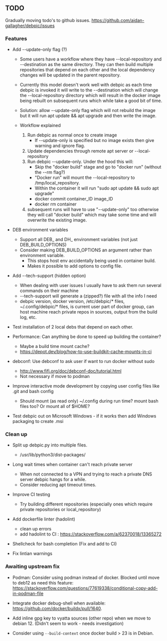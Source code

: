 ## TODO
Gradually moving todo's to github issues. 
https://github.com/aidan-gallagher/debpic/issues

### Features
* Add --update-only flag (?)
    * Some users have a workflow where they have --local-repository and --destination as the same directory. They can then build multiple repositories that depend on each other and the local dependency changes will be updated in the parent repository. 
    * Currently this model doesn't work well with debpic as each time debpic is invoked it will write to the --destination which will change the --local-repository directory which will result in the docker image being rebuilt on subsequent runs which while take a good bit of time.
    * Solution: allow --update-only flag which will not rebuild the image but it will run apt update && apt upgrade and then write the image.

    * Workflow explained
        1. Run debpic as normal once to create image
            * If --update-only is specified but no image exists then give warning and ignore flag.
        2. Update dependencies through remote apt server or --local-repository
        3. Run debpic --update-only. Under the hood this will:
            * Skip the "docker build" stage and go to "docker run" (without the --rm flag?)
            * "Docker run" will mount the --local-repository to /tmp/local_repository.
            * Within the container it will run "sudo apt update && sudo apt upgrade"
            * docker commit container_ID image_ID
            * docker rm container
        4. subsequent runs will have to use "--update-only" too otherwise they will call "docker build" which may take some time and will overwrite the existing image.

* DEB environment variables
    * Support all DEB_ and DH_ environment variables (not just DEB_BUILD_OPTIONS)
    * Consider making DEB_BUILD_OPTIONS an argument rather than environment variable.
        * This stops host env accidentally being used in container build.
        * Makes it possible to add options to config file.

* Add --tech-support (hidden option)
    * When dealing with user issues I usually have to ask them run several commands on their machine
    * --tech-support will generate a (zipped?) file with all the info I need
    * debpic version, docker version, /etc/debpic/* files, ~/.config/debpic/* files, is current user part of docker group, can host machine reach private repos in sources, output from the build log, etc.

* Test installation of 2 local debs that depend on each other.

* Performance: Can anything be done to speed up building the container?
    * Maybe a build time mount cache? 
    * https://depot.dev/blog/how-to-use-buildkit-cache-mounts-in-ci

* debconf: Use debconf to ask user if want to run docker without sudo 
    * http://www.fifi.org/doc/debconf-doc/tutorial.html
    * Not necessary if move to podman

* Improve interactive mode development by copying user config files like .git and bash config
    * Should mount (as read only) ~/.config during run time? mount bash files too? Or mount all of $HOME?

* Test debpic out on Microsoft Windows - if it works then add Windows packaging to create .msi

### Clean up 
* Split up debpic.py into multiple files.
    * /usr/lib/python3/dist-packages/

* Long wait times when container can't reach private server
    * When not connected to a VPN and trying to reach a private DNS server debpic hangs for a while.
    * Consider reducing apt timeout times.

* Improve CI testing
    * Try building different repositories (especially ones which require private repositories or local_repository)

* Add dockerfile linter (hadolint)
    * clean up errors
    * add hadolint to CI : https://stackoverflow.com/a/62370018/13365272

* Shellcheck for bash completion (Fix and add to CI)

* Fix lintian warnings

### Awaiting upstream fix
* Podman: Consider using podman instead of docker.
    Blocked until move to deb12 as need this feature: https://stackoverflow.com/questions/77619338/conditional-copy-add-in-podman-file

* Integrate docker debug-shell when available: https://github.com/docker/buildx/pull/1640.

* Add inline gpg key to vyatta sources (other repo) when we move to debian 12. (Didn't seem to work - needs investigation)

* Consider using `--build-context` once docker build > 23 is in Debian.

